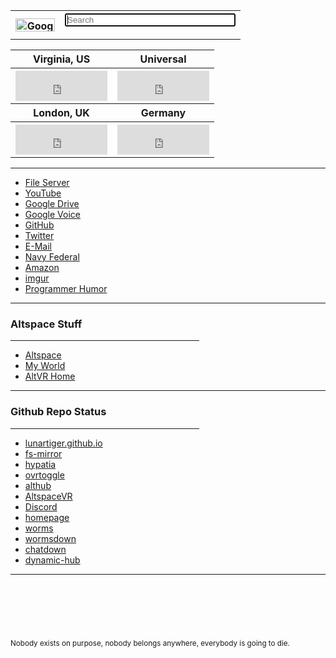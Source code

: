 <table>
	<tr>
		<th><a href='https://www.google.com/'><img src="https://lunartiger.github.io/homepage/img/Google.png" alt="Google" height="21" width="63"></a></th>
		<th>
			<form method="get" action="https://www.google.com/search">
				<input type="text" name="q" size="31" value="" placeholder="Search" autofocus>
			</form>
		</th>
	</tr>
</table>
<table>
	<tr>
		<th>Virginia, US</th>
		<th>Universal</th>
	</tr>
	<tr>
		<th>
			<iframe src="https://freesecure.timeanddate.com/clock/i6hjhu2u/n179/fn12/fs18/fc00be00/tc000/pct/ftb/bas2/bac006900/pa4/tt0/tw0/tm1/td2/th1/ta1/tb4" frameborder="0" width="147" height="48" allowTransparency="true"></iframe>
		</th>
		<th>
			<iframe src="https://freesecure.timeanddate.com/clock/i6hjhu2u/n1440/fn12/fs18/fc00be00/tc000/pct/ftb/bas2/bac006900/pa4/tt0/tw0/tm1/td2/th1/ta1/tb4" frameborder="0" width="147" height="48" allowTransparency="true"></iframe>
		</th>
	</tr>
	<tr>
		<th>London, UK</th>
		<th>Germany</th>
	</tr>
	<tr>
		<th>
			<iframe src="https://freesecure.timeanddate.com/clock/i6hjhu2u/n136/fn12/fs18/fc00be00/tc000/pct/ftb/bas2/bac006900/pa4/tt0/tw0/tm1/td2/th1/ta1/tb4" frameborder="0" width="147" height="48" allowTransparency="true"></iframe>
		</th>
		<th>
			<iframe src="https://freesecure.timeanddate.com/clock/i6hjhu2u/n37/fn12/fs18/fc00be00/tc000/pct/ftb/bas2/bac006900/pa4/tt0/tw0/tm1/td2/th1/ta1/tb4" frameborder="0" width="147" height="48" allowTransparency="true"></iframe>
		</th>
	</tr>
</table>
<hr />
<nav>
	<ul class="navbar">
		<li class="navbar"><a href="http://lunar.zapto.org">File Server</a></li>
		<li class="navbar"><a href="https://www.youtube.com/feed/subscriptions">YouTube</a></li>
		<li class="navbar"><a href="https://drive.google.com/drive/my-drive">Google Drive</a></li>
		<li class="navbar"><a href="https://voice.google.com/messages">Google Voice</a></li>
		<li class="navbar"><a href="https://github.com">GitHub</a></li>
		<li class="navbar"><a href="https://twitter.com">Twitter</a></li>
		<li class="navbar"><a href="https://outlook.live.com/owa/">E-Mail</a></li>
		<li class="navbar"><a href="https://www.navyfederal.org/">Navy Federal</a></li>
		<li class="navbar"><a href="https://smile.amazon.com/">Amazon</a></li>
		<li class="navbar"><a href="https://imgur.com/">imgur</a></li>
		<li class="navbar"><a href="https://np.reddit.com/r/ProgrammerHumor/">Programmer Humor</a></li>
	</ul>
</nav>
<hr />
<h3 id='altspace_stuff'>Altspace Stuff</h3>
<hr style="width:60%" />
<nav>
	<ul class="navbar">
		<li class="navbar"><a href="https://account.altvr.com/">Altspace</a></li>
		<li class="navbar"><a href="https://account.altvr.com/worlds/954689156213113037">My World</a></li>
		<li class="navbar"><a href="https://altspacevr.github.io/homepages/main-links.html">AltVR Home</a></li>
	</ul>
</nav>
<hr />
<h3 id='repo_status'>Github Repo Status</h3>
<hr style="width:60%" />
<nav>
	<ul class="navbar">
		<li class="navbar"><a href="https://github.com/LunarTiger/lunartiger.github.io/settings/pages/status">lunartiger.github.io</a></li>
		<li class="navbar"><a href="https://github.com/LunarTiger/fs-mirror/settings/pages/status">fs-mirror</a></li>
		<li class="navbar"><a href="https://github.com/LunarTiger/hypatia/settings/pages/status">hypatia</a></li>
		<li class="navbar"><a href="https://github.com/LunarTiger/ovrtoggle/settings/pages/status">ovrtoggle</a></li>
		<li class="navbar"><a href="https://github.com/LunarTiger/althub/settings/pages/status">althub</a></li>
		<li class="navbar"><a href="https://github.com/LunarTiger/AltspaceVR/settings/pages/status">AltspaceVR</a></li>
		<li class="navbar"><a href="https://github.com/LunarTiger/Discord/settings/pages/status">Discord</a></li>
		<li class="navbar"><a href="https://github.com/LunarTiger/homepage/settings/pages/status">homepage</a></li>
		<li class="navbar"><a href="https://github.com/LunarTiger/worms/settings/pages/status">worms</a></li>
		<li class="navbar"><a href="https://github.com/LunarTiger/wormsdown/settings/pages/status">wormsdown</a></li>
		<li class="navbar"><a href="https://github.com/LunarTiger/chatdown/settings/pages/status">chatdown</a></li>
		<li class="navbar"><a href="https://github.com/LunarTiger/dynamic-hub/settings/pages/status">dynamic-hub</a></li>
	</ul>
</nav>
<hr />
<hr style="height:75px; visibility:hidden;" />
<footer>
	<small>Nobody exists on purpose, nobody belongs anywhere, everybody is going to die.</small>
</footer>
